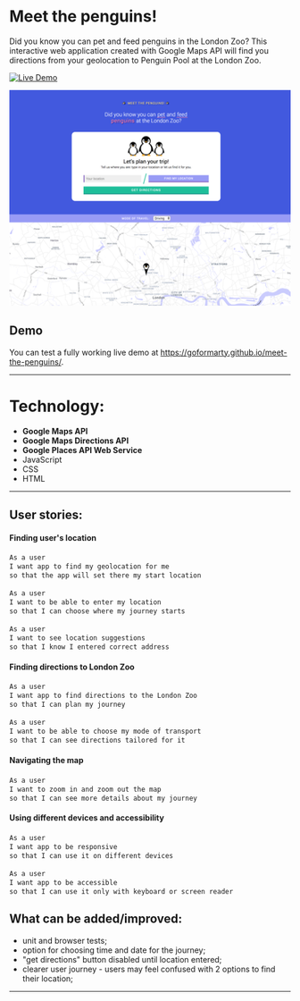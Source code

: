 # Meet the penguins!

Did you know you can pet and feed penguins in the London Zoo?
This interactive web application created with Google Maps API will find you directions from your geolocation to Penguin Pool at the London Zoo.

[![Live Demo](https://img.shields.io/badge/demo-online-green.svg)](https://goformarty.github.io/meet-the-penguins/)

![App screenshot](https://github.com/goformarty/meet-the-penguins/blob/master/screenshot-1.png?raw=true "App screenshot")

## Demo
You can test a fully working live demo at https://goformarty.github.io/meet-the-penguins/.

---

# Technology:
- **Google Maps API** 
- **Google Maps Directions API**
- **Google Places API Web Service**
- JavaScript
- CSS
- HTML

---

## User stories:

#### Finding user's location

    As a user
    I want app to find my geolocation for me
    so that the app will set there my start location

    As a user
    I want to be able to enter my location
    so that I can choose where my journey starts

    As a user
    I want to see location suggestions
    so that I know I entered correct address

#### Finding directions to London Zoo

    As a user
    I want app to find directions to the London Zoo
    so that I can plan my journey

    As a user
    I want to be able to choose my mode of transport
    so that I can see directions tailored for it

#### Navigating the map

    As a user
    I want to zoom in and zoom out the map
    so that I can see more details about my journey

#### Using different devices and accessibility

    As a user
    I want app to be responsive
    so that I can use it on different devices

    As a user
    I want app to be accessible
    so that I can use it only with keyboard or screen reader


## What can be added/improved:

- unit and browser tests;
- option for choosing time and date for the journey;
- "get directions" button disabled until location entered;
- clearer user journey - users may feel confused with 2 options to find their location;

---
